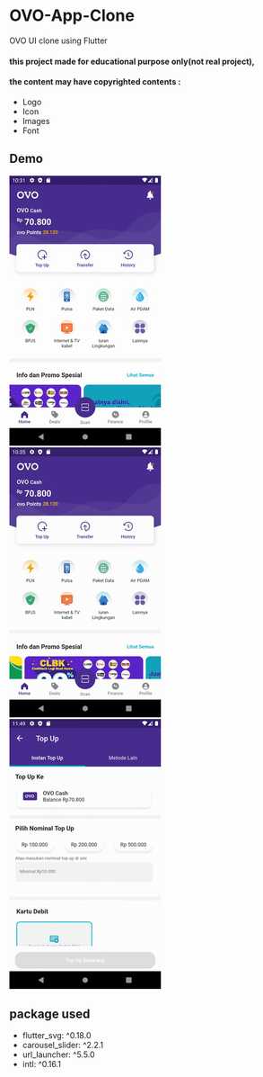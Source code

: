# OVO-App-Clone
OVO UI clone using Flutter

#### this project made for educational purpose only(not real project), 
#### the content may have copyrighted contents :
- Logo
- Icon
- Images
- Font

## Demo
![Alt Text](https://github.com/AloisiusBagas/OVO-UI-Clone/blob/master/Demo/Home.gif) 
![Alt Text](https://github.com/AloisiusBagas/OVO-UI-Clone/blob/master/Demo/InstantTopUp.gif) 
![Alt Text](https://github.com/AloisiusBagas/OVO-UI-Clone/blob/master/Demo/MetodeLain.gif) 

## package used
- flutter_svg: ^0.18.0
- carousel_slider: ^2.2.1
- url_launcher: ^5.5.0
- intl: ^0.16.1

